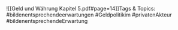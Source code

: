 
![[Geld und Währung Kapitel 5.pdf#page=14]]Tags & Topics:
   #bildenentsprechendeerwartungen
   #Geldpolitikim
   #privatenAkteur
   #bildenentsprechendeErwartung